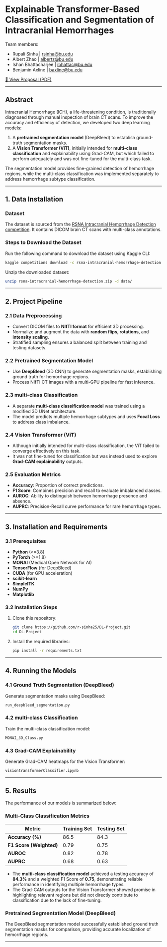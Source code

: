 # Explainable Transformer-Based Classification and Segmentation of Intracranial Hemorrhages
Team members: 

- Rupali Sinha | rsinha@bu.edu
- Albert Zhao | albertz@bu.edu
- Ishan Bhattacharjee | ibhattac@bu.edu
- Benjamin Axline | baxline@bu.edu

[📄 View Proposal (PDF)](ACTUAL523%20Project%20Proposal%20Template.pdf)


---

## **Abstract**
Intracranial Hemorrhage (ICH), a life-threatening condition, is traditionally diagnosed through manual inspection of brain CT scans. To improve the accuracy and efficiency of detection, we developed two deep learning models:
1. A **pretrained segmentation model** (DeepBleed) to establish ground-truth segmentation masks.
2. A **Vision Transformer (ViT)**, initially intended for **multi-class classification** and explainability using Grad-CAM, but which failed to perform adequately and was not fine-tuned for the multi-class task.

The segmentation model provides fine-grained detection of hemorrhage regions, while the multi-class classification was implemented separately to address hemorrhage subtype classification.

---

## **1. Data Installation**
### **Dataset**
The dataset is sourced from the [RSNA Intracranial Hemorrhage Detection competition](https://www.kaggle.com/c/rsna-intracranial-hemorrhage-detection). It contains DICOM brain CT scans with multi-class annotations.

### **Steps to Download the Dataset**
Run the following command to download the dataset using Kaggle CLI:

```bash
kaggle competitions download -c rsna-intracranial-hemorrhage-detection
```

Unzip the downloaded dataset:
```bash
unzip rsna-intracranial-hemorrhage-detection.zip -d data/
```

---

## **2. Project Pipeline**

### **2.1 Data Preprocessing**
- Convert DICOM files to **NIfTI format** for efficient 3D processing.
- Normalize and augment the data with **random flips, rotations**, and **intensity scaling**.
- Stratified sampling ensures a balanced split between training and testing datasets.

### **2.2 Pretrained Segmentation Model**
- Use **DeepBleed** (3D CNN) to generate segmentation masks, establishing ground truth for hemorrhage regions.
- Process NIfTI CT images with a multi-GPU pipeline for fast inference.

### **2.3 multi-class Classification**
- A separate **multi-class classification model** was trained using a modified 3D UNet architecture.
- The model predicts multiple hemorrhage subtypes and uses **Focal Loss** to address class imbalance.

### **2.4 Vision Transformer (ViT)**
- Although initially intended for multi-class classification, the ViT failed to converge effectively on this task.
- It was not fine-tuned for classification but was instead used to explore **Grad-CAM explainability** outputs.

### **2.5 Evaluation Metrics**
- **Accuracy**: Proportion of correct predictions.
- **F1 Score**: Combines precision and recall to evaluate imbalanced classes.
- **AUROC**: Ability to distinguish between hemorrhage presence and absence.
- **AUPRC**: Precision-Recall curve performance for rare hemorrhage types.

---

## **3. Installation and Requirements**
### **3.1 Prerequisites**
- **Python** (>=3.8)
- **PyTorch** (>=1.8)
- **MONAI** (Medical Open Network for AI)
- **TensorFlow** (for DeepBleed)
- **CUDA** (for GPU acceleration)
- **scikit-learn**
- **SimpleITK**
- **NumPy**
- **Matplotlib**

### **3.2 Installation Steps**
1. Clone this repository:
   ```bash
   git clone https://github.com/r-sinha25/DL-Project.git
   cd DL-Project
   ```
2. Install the required libraries:
   ```bash
   pip install -r requirements.txt
   ```

---

## **4. Running the Models**
### **4.1 Ground Truth Segmentation (DeepBleed)**
Generate segmentation masks using DeepBleed:
```bash
run_deepbleed_segmentation.py
```

### **4.2 multi-class Classification**
Train the multi-class classification model:
```bash
MONAI_3D_Class.py 
```

### **4.3 Grad-CAM Explainability**
Generate Grad-CAM heatmaps for the Vision Transformer:
```bash
visiontransformerClassifier.ipynb 
```

---

## **5. Results**
The performance of our models is summarized below:

### **Multi-Class Classification Metrics**
| **Metric**          | **Training Set** | **Testing Set** |
|----------------------|------------------|-----------------|
| **Accuracy (%)**     | 86.5            | 84.3           |
| **F1 Score (Weighted)** | 0.79           | 0.75           |
| **AUROC**            | 0.82            | 0.78           |
| **AUPRC**            | 0.68            | 0.63           |

- The **multi-class classification model** achieved a testing accuracy of **84.3%** and a weighted F1 Score of **0.75**, demonstrating reliable performance in identifying multiple hemorrhage types.
- The Grad-CAM outputs for the Vision Transformer showed promise in highlighting relevant regions but did not directly contribute to classification due to the lack of fine-tuning.

### **Pretrained Segmentation Model (DeepBleed)**
The DeepBleed segmentation model successfully established ground truth segmentation masks for comparison, providing accurate localization of hemorrhage regions.

---
